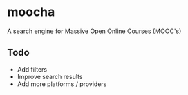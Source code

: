 # moocha
A search engine for Massive Open Online Courses (MOOC's)

## Todo

* Add filters
* Improve search results
* Add more platforms / providers